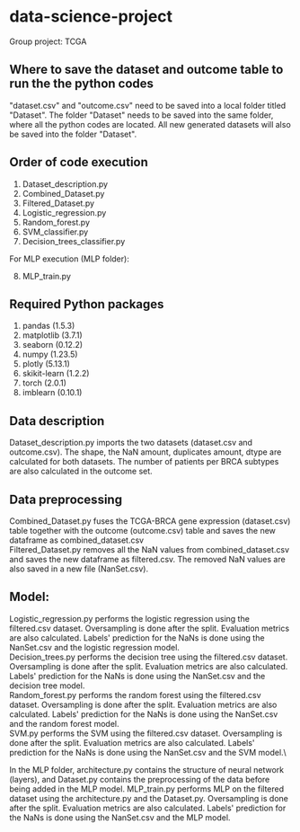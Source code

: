 # data-science-project
Group project: TCGA

## Where to save the dataset and outcome table to run the the python codes
"dataset.csv" and "outcome.csv" need to be saved into a local folder titled "Dataset". The folder "Dataset" needs to be saved into the same folder, where all the python codes are located. All new generated datasets will also be saved into the folder "Dataset".

## Order of code execution 
1. Dataset_description.py
2. Combined_Dataset.py
3. Filtered_Dataset.py
4. Logistic_regression.py
5. Random_forest.py
6. SVM_classifier.py
7. Decision_trees_classifier.py

For MLP execution (MLP folder):

8. MLP_train.py

## Required Python packages
1. pandas (1.5.3)
2. matplotlib (3.7.1)
3. seaborn (0.12.2)
4. numpy (1.23.5)
5. plotly (5.13.1)
6. skikit-learn (1.2.2)
7. torch (2.0.1)
8. imblearn (0.10.1)

## Data description
Dataset_description.py imports the two datasets (dataset.csv and outcome.csv). The shape, the NaN amount, duplicates amount, dtype are calculated for both datasets. The number of patients per BRCA subtypes are also calculated in the outcome set.

## Data preprocessing
Combined_Dataset.py fuses the TCGA-BRCA gene expression (dataset.csv) table together with the outcome (outcome.csv) table and saves the new dataframe as combined_dataset.csv\
Filtered_Dataset.py removes all the NaN values from combined_dataset.csv and saves the new dataframe as filtered.csv. The removed NaN values are also saved in a new file (NanSet.csv).

## Model:
Logistic_regression.py performs the logistic regression using the filtered.csv dataset. Oversampling is done after the split. Evaluation metrics are also calculated. Labels' prediction for the NaNs is done using the NanSet.csv and the logistic regression model.\
Decision_trees.py performs the decision tree using the filtered.csv dataset. Oversampling is done after the split. Evaluation metrics are also calculated. Labels' prediction for the NaNs is done using the NanSet.csv and the decision tree model.\
Random_forest.py performs the random forest using the filtered.csv dataset. Oversampling is done after the split. Evaluation metrics are also calculated. Labels' prediction for the NaNs is done using the NanSet.csv and the random forest model.\
SVM.py performs the SVM using the filtered.csv dataset. Oversampling is done after the split. Evaluation metrics are also calculated. Labels' prediction for the NaNs is done using the NanSet.csv and the SVM model.\

In the MLP folder, architecture.py contains the structure of neural network (layers), and Dataset.py contains the preprocessing of the data before being added in the MLP model. 
MLP_train.py performs MLP on the filtered dataset using the architecture.py and the Dataset.py. Oversampling is done after the split. Evaluation metrics are  also calculated. Labels' prediction for the NaNs is done using the NanSet.csv and the MLP model. 

